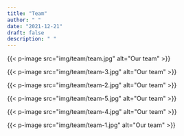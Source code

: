 ```yaml
---
title: "Team"
author: " "
date: "2021-12-21"
draft: false
description: " "
---
```


{{< p-image src="img/team/team.jpg" alt="Our team" >}}

{{< p-image src="img/team/team-3.jpg" alt="Our team" >}}

{{< p-image src="img/team/team-2.jpg" alt="Our team" >}}

{{< p-image src="img/team/team-5.jpg" alt="Our team" >}}

{{< p-image src="img/team/team-4.jpg" alt="Our team" >}}

{{< p-image src="img/team/team-1.jpg" alt="Our team" >}}